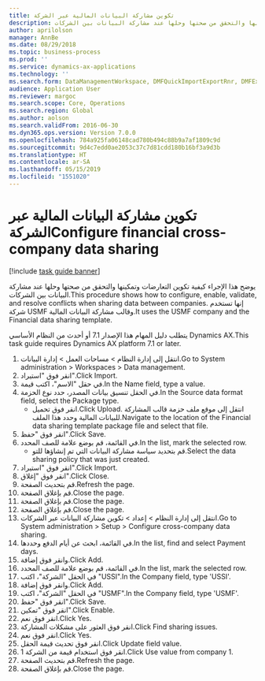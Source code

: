 ```yaml
---
title: ‏‫تكوين مشاركة البيانات المالية عبر الشركة‬
description: يوضح هذا الإجراء كيفية تكوين التعارضات وتمكينها والتحقق من صحتها وحلها عند مشاركة البيانات بين الشركات.
author: aprilolson
manager: AnnBe
ms.date: 08/29/2018
ms.topic: business-process
ms.prod: ''
ms.service: dynamics-ax-applications
ms.technology: ''
ms.search.form: DataManagementWorkspace, DMFQuickImportExportRnr, DMFExecutionHistoryWorkspace, DMFExecutionHistorySummary, DMFExecutionHistoryEntities,  SysDataSharingConfiguration, SysDataSharingDiscrepencies
audience: Application User
ms.reviewer: margoc
ms.search.scope: Core, Operations
ms.search.region: Global
ms.author: aolson
ms.search.validFrom: 2016-06-30
ms.dyn365.ops.version: Version 7.0.0
ms.openlocfilehash: 784a925fa06148cad780b494c88b9a7af1809c9d
ms.sourcegitcommit: 9d4c7edd0ae2053c37c7d81cdd180b16bf3a9d3b
ms.translationtype: HT
ms.contentlocale: ar-SA
ms.lasthandoff: 05/15/2019
ms.locfileid: "1551020"
---
```

# <a name="configure-financial-cross-company-data-sharing"></a><span data-ttu-id="b2f4e-103">‏‫تكوين مشاركة البيانات المالية عبر الشركة‬</span><span class="sxs-lookup"><span data-stu-id="b2f4e-103">Configure financial cross-company data sharing</span></span>

[!include [task guide banner](../../includes/task-guide-banner.md)]

<span data-ttu-id="b2f4e-104">يوضح هذا الإجراء كيفية تكوين التعارضات وتمكينها والتحقق من صحتها وحلها عند مشاركة البيانات بين الشركات.</span><span class="sxs-lookup"><span data-stu-id="b2f4e-104">This procedure shows how to configure, enable, validate, and resolve conflicts when sharing data between companies.</span></span> <span data-ttu-id="b2f4e-105">إنها تستخدم شركة USMF وقالب مشاركة البيانات المالية.</span><span class="sxs-lookup"><span data-stu-id="b2f4e-105">It uses the USMF company and the Financial data sharing template.</span></span>



<span data-ttu-id="b2f4e-106">يتطلب دليل المهام هذا الإصدار 7.1 أو أحدث من النظام الأساسي Dynamics AX.</span><span class="sxs-lookup"><span data-stu-id="b2f4e-106">This task guide requires Dynamics AX platform 7.1 or later.</span></span>

1. <span data-ttu-id="b2f4e-107">انتقل إلى إدارة النظام > مساحات العمل > إدارة البيانات.</span><span class="sxs-lookup"><span data-stu-id="b2f4e-107">Go to System administration > Workspaces > Data management.</span></span>
2. <span data-ttu-id="b2f4e-108">انقر فوق "استيراد".</span><span class="sxs-lookup"><span data-stu-id="b2f4e-108">Click Import.</span></span>
3. <span data-ttu-id="b2f4e-109">في حقل "الاسم"، اكتب قيمة.</span><span class="sxs-lookup"><span data-stu-id="b2f4e-109">In the Name field, type a value.</span></span>
4. <span data-ttu-id="b2f4e-110">في الحقل تنسيق بيانات المصدر، حدد نوع الحزمة.</span><span class="sxs-lookup"><span data-stu-id="b2f4e-110">In the Source data format field, select the Package type.</span></span>
    * <span data-ttu-id="b2f4e-111">انقر فوق تحميل.</span><span class="sxs-lookup"><span data-stu-id="b2f4e-111">Click Upload.</span></span> <span data-ttu-id="b2f4e-112">انتقل إلى موقع ملف حزمة قالب المشاركة للبيانات المالية وحدد هذا الملف.</span><span class="sxs-lookup"><span data-stu-id="b2f4e-112">Navigate to the location of the Financial data sharing template package file and select that file.</span></span>  
5. <span data-ttu-id="b2f4e-113">انقر فوق "حفظ".</span><span class="sxs-lookup"><span data-stu-id="b2f4e-113">Click Save.</span></span>
6. <span data-ttu-id="b2f4e-114">في القائمة، قم بوضع علامة للصف المحدد.</span><span class="sxs-lookup"><span data-stu-id="b2f4e-114">In the list, mark the selected row.</span></span>
    * <span data-ttu-id="b2f4e-115">قم بتحديد سياسة مشاركة البيانات التي تم إنشاؤها للتو.</span><span class="sxs-lookup"><span data-stu-id="b2f4e-115">Select the data sharing policy that was just created.</span></span>  
7. <span data-ttu-id="b2f4e-116">انقر فوق "استيراد".</span><span class="sxs-lookup"><span data-stu-id="b2f4e-116">Click Import.</span></span>
8. <span data-ttu-id="b2f4e-117">انقر فوق "إغلاق".</span><span class="sxs-lookup"><span data-stu-id="b2f4e-117">Click Close.</span></span>
9. <span data-ttu-id="b2f4e-118">قم بتحديث الصفحة.</span><span class="sxs-lookup"><span data-stu-id="b2f4e-118">Refresh the page.</span></span>
10. <span data-ttu-id="b2f4e-119">قم بإغلاق الصفحة.</span><span class="sxs-lookup"><span data-stu-id="b2f4e-119">Close the page.</span></span>
11. <span data-ttu-id="b2f4e-120">قم بإغلاق الصفحة.</span><span class="sxs-lookup"><span data-stu-id="b2f4e-120">Close the page.</span></span>
12. <span data-ttu-id="b2f4e-121">قم بإغلاق الصفحة.</span><span class="sxs-lookup"><span data-stu-id="b2f4e-121">Close the page.</span></span>
13. <span data-ttu-id="b2f4e-122">انتقل إلى إدارة النظام > إعداد > تكوين مشاركة البيانات عبر الشركات.</span><span class="sxs-lookup"><span data-stu-id="b2f4e-122">Go to System administration > Setup > Configure cross-company data sharing.</span></span>
14. <span data-ttu-id="b2f4e-123">في القائمة، ابحث عن أيام الدفع وحددها.</span><span class="sxs-lookup"><span data-stu-id="b2f4e-123">In the list, find and select Payment days.</span></span>
15. <span data-ttu-id="b2f4e-124">وانقر فوق إضافة.</span><span class="sxs-lookup"><span data-stu-id="b2f4e-124">Click Add.</span></span>
16. <span data-ttu-id="b2f4e-125">في القائمة، قم بوضع علامة للصف المحدد.</span><span class="sxs-lookup"><span data-stu-id="b2f4e-125">In the list, mark the selected row.</span></span>
17. <span data-ttu-id="b2f4e-126">في الحقل "الشركة"، اكتب "USSI".</span><span class="sxs-lookup"><span data-stu-id="b2f4e-126">In the Company field, type 'USSI'.</span></span>
18. <span data-ttu-id="b2f4e-127">وانقر فوق إضافة.</span><span class="sxs-lookup"><span data-stu-id="b2f4e-127">Click Add.</span></span>
19. <span data-ttu-id="b2f4e-128">في الحقل "الشركة"، اكتب "USMF".</span><span class="sxs-lookup"><span data-stu-id="b2f4e-128">In the Company field, type 'USMF'.</span></span>
20. <span data-ttu-id="b2f4e-129">انقر فوق "حفظ".</span><span class="sxs-lookup"><span data-stu-id="b2f4e-129">Click Save.</span></span>
21. <span data-ttu-id="b2f4e-130">انقر فوق "تمكين".</span><span class="sxs-lookup"><span data-stu-id="b2f4e-130">Click Enable.</span></span>
22. <span data-ttu-id="b2f4e-131">انقر فوق نعم.</span><span class="sxs-lookup"><span data-stu-id="b2f4e-131">Click Yes.</span></span>
23. <span data-ttu-id="b2f4e-132">انقر فوق العثور على مشكلات المشاركة.</span><span class="sxs-lookup"><span data-stu-id="b2f4e-132">Click Find sharing issues.</span></span>
24. <span data-ttu-id="b2f4e-133">انقر فوق نعم.</span><span class="sxs-lookup"><span data-stu-id="b2f4e-133">Click Yes.</span></span>
25. <span data-ttu-id="b2f4e-134">انقر فوق تحديث قيمة الحقل.</span><span class="sxs-lookup"><span data-stu-id="b2f4e-134">Click Update field value.</span></span>
26. <span data-ttu-id="b2f4e-135">انقر فوق استخدام قيمة من الشركة 1.</span><span class="sxs-lookup"><span data-stu-id="b2f4e-135">Click Use value from company 1.</span></span>
27. <span data-ttu-id="b2f4e-136">قم بتحديث الصفحة.</span><span class="sxs-lookup"><span data-stu-id="b2f4e-136">Refresh the page.</span></span>
28. <span data-ttu-id="b2f4e-137">قم بإغلاق الصفحة.</span><span class="sxs-lookup"><span data-stu-id="b2f4e-137">Close the page.</span></span>

